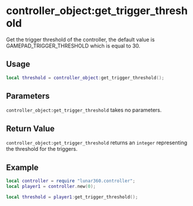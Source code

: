 # controller_object:get_trigger_threshold

Get the trigger threshold of the controller, the default value is GAMEPAD_TRIGGER_THRESHOLD which is equal to 30.

## Usage

```lua
local threshold = controller_object:get_trigger_threshold();
```

## Parameters

`controller_object:get_trigger_threshold` takes no parameters.

## Return Value

`controller_object:get_trigger_threshold` returns an `integer` representing the threshold for the triggers.

## Example

```lua
local controller = require "lunar360.controller";
local player1 = controller.new(0);

local threshold = player1:get_trigger_threshold();
```
